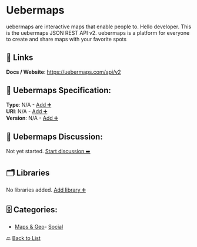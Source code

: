 # Uebermaps

uebermaps are interactive maps that enable people to. Hello developer.  This is the uebermaps JSON REST API v2. uebermaps is a platform for everyone to create and share maps with your favorite spots

##  🔗 Links
**Docs / Website**: https://uebermaps.com/api/v2

## 🧬 Uebermaps Specification:
**Type**: N/A - [Add ➕](https://github.com/apis-list/apis-list/edit/main/apis.yaml#21083)  
**URI**: N/A - [Add ➕](https://github.com/apis-list/apis-list/edit/main/apis.yaml#21083)  
**Version**: N/A - [Add ➕](https://github.com/apis-list/apis-list/edit/main/apis.yaml#21083)

## 💬 Uebermaps Discussion:
Not yet started. [Start discussion ➡️](https://github.com/apis-list/apis-list/discussions/new)

## 🗂️ Libraries

No libraries added. [Add library ➕](https://github.com/apis-list/apis-list/edit/main/apis.yaml#21083)    


## 🗄️ Categories:
- [Maps & Geo](https://github.com/apis-list/apis-list#maps--geo-)- [Social](https://github.com/apis-list/apis-list#social-)

🔙  [Back to List](https://github.com/apis-list/apis-list)
